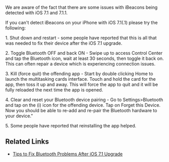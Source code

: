 <languages/>

<translate> We are aware of the fact that there are some issues with
iBeacons being detected with iOS 7.1 and 7.1.1.

If you can't detect iBeacons on your iPhone with iOS 7.1(.1) please try
the following:

1\. Shut down and restart - some people have reported that this is all
that was needed to fix their device after the iOS 7.1 upgrade.

2\. Toggle Bluetooth OFF and back ON - Swipe up to access Control Center
and tap the Bluetooth icon, wait at least 30 seconds, then toggle it
back on. This can often repair a device which is experiencing connection
issues.

3\. Kill (force quit) the offending app - Start by double clicking Home
to launch the multitasking cards interface. Touch and hold the card for
the app, then toss it up and away. This will force the app to quit and
it will be fully reloaded the next time the app is opened.

4\. Clear and reset your Bluetooth device pairing - Go to
Settings\>Bluetooth and tap on the (i) icon for the offending device.
Tap on Forget this Device. Now you should be able to re-add and re-pair
the Bluetooth hardware to your device."

5\. Some people have reported that reinstalling the app helped.

## Related Links

  - [Tips to Fix Bluetooth Problems After iOS 7.1
    Upgrade](http://www.smartbotics.com/#!4-Tips-to-Fix-Bluetooth-Problems-After-iOS-71-Upgrade/c118r/031A86F6-C8E8-4768-B4FD-E6F83D9E4317%7C4)

</translate>